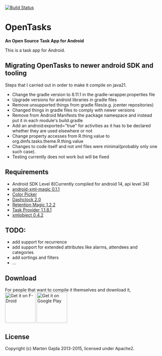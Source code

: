 [![Build Status](https://travis-ci.org/dmfs/opentasks.svg?branch=master)](https://travis-ci.org/dmfs/opentasks)
# OpenTasks

__An Open Source Task App for Android__

This is a task app for Android.

## Migrating OpenTasks to newer android SDK and tooling

Steps that I carried out in order to make it compile on java21.

- Change the gradle version to 8.11.1 in the gradle-wrapper.properties file
- Upgrade versions for android libraries in gradle files
- Remove unsupported things from gradle files(e.g. jcenter repositories)
- Changed things in gradle files to comply with newer versions
- Remove from Android Manifests the package namespace and instead put it in each module's build.gradle
- Add an android:exported="true" for activities as it has to be declared whether they are used elsewhere or not
- Change property accesses from R.thing.value to org.dmfs.tasks.theme.R.thing.value
- Changes to code itself and not xml files were minimal(probably only one such case).
- Testing currently does not work but will be fixed

## Requirements

* Android SDK Level 8(Currently compiled for android 14, api level 34)
* [android-xml-magic 0.1.1](https://github.com/dmfs/android-xml-magic)
* [Color Picker](https://github.com/dmfs/color-picker)
* [Dashclock 2.0](https://github.com/romannurik/dashclock/)
* [Retention Magic 1.2.2](https://github.com/dmfs/retention-magic)
* [Task Provider 1.1.8.1](https://github.com/dmfs/task-provider)
* [xmlobject 0.4.2](https://github.com/dmfs/xmlobjects)

## TODO:

* add support for recurrence
* add support for extended attributes like alarms, attendees and categories
* add sortings and filters
* ...

## Download

For people that want to compile it themselves and download it,
<a href="https://f-droid.org/packages/org.dmfs.tasks/" target="_blank">
<img src="https://f-droid.org/badge/get-it-on.png" alt="Get it on F-Droid" height="100"/></a>
<a href="https://play.google.com/store/apps/details?id=org.dmfs.tasks" target="_blank">
<img src="https://play.google.com/intl/en_us/badges/images/generic/en-play-badge.png" alt="Get it on Google Play" height="100"/></a>

## License

Copyright (c) Marten Gajda 2013-2015, licensed under Apache2.
